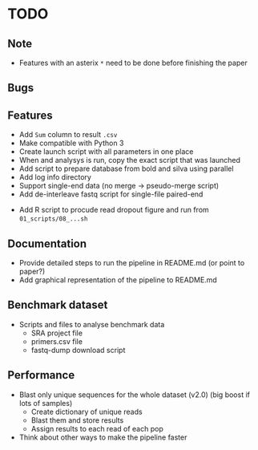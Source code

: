 # TODO

## Note
* Features with an asterix `*` need to be done before finishing the paper

## Bugs

## Features
* Add `Sum` column to result `.csv`
* Make compatible with Python 3
* Create launch script with all parameters in one place
* When and analysys is run, copy the exact script that was launched
* Add script to prepare database from bold and silva using parallel
* Add log info directory
* Support single-end data (no merge -> pseudo-merge script)
* Add de-interleave fastq script for single-file paired-end
- Add R script to procude read dropout figure and run from `01_scripts/08_...sh`

## Documentation
- Provide detailed steps to run the pipeline in README.md (or point to paper?)
- Add graphical representation of the pipeline to README.md

## Benchmark dataset
- Scripts and files to analyse benchmark data
  - SRA project file
  - primers.csv file
  - fastq-dump download script

## Performance
- Blast only unique sequences for the whole dataset (v2.0)
  (big boost if lots of samples)
  - Create dictionary of unique reads
  - Blast them and store results
  - Assign results to each read of each pop
- Think about other ways to make the pipeline faster
